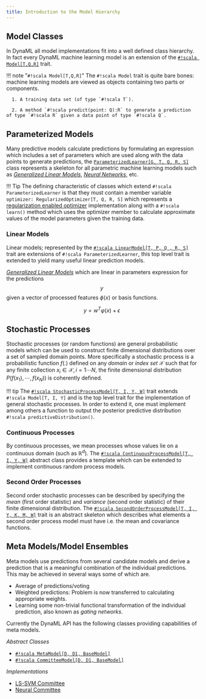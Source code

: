 ```yaml
---
title: Introduction to the Model Hierarchy
---
```



## Model Classes

In DynaML all model implementations fit into a well defined class hierarchy. In fact every DynaML machine learning model is an extension of the [`#!scala Model[T,Q,R]`](https://transcendent-ai-labs.github.io/api_docs/DynaML/recent/dynaml-core/index.html#io.github.mandar2812.dynaml.models.Model) trait.

!!! note "`#!scala Model[T,Q,R]`"
    The `#!scala Model` trait is quite bare bones: machine learning models are viewed as objects containing two parts or components.

      1. A training data set (of type `#!scala T`).  

      2. A method `#!scala predict(point: Q):R` to generate a prediction of type `#!scala R` given a data point of type `#!scala Q`.


## Parameterized Models

Many predictive models calculate predictions by formulating an expression which includes a set of parameters which are used along with the data points to generate predictions, the [```ParameterizedLearner[G, T, Q, R, S]```](https://transcendent-ai-labs.github.io/api_docs/DynaML/recent/dynaml-core/index.html#io.github.mandar2812.dynaml.models.ParameterizedLearner) class represents a skeleton for all parametric machine learning models such as [_Generalized Linear Models_](core_glm.md), [_Neural Networks_](core_ann.md), etc.

!!! Tip
    The defining characteristic of classes which extend `#!scala ParameterizedLearner` is that they must contain a member variable ```optimizer: RegularizedOptimizer[T, Q, R, S]``` which represents a [regularization enabled optimizer](https://transcendent-ai-labs.github.io/api_docs/DynaML/recent/dynaml-core/index.html#io.github.mandar2812.dynaml.optimization.RegularizedOptimizer) implementation along with a `#!scala learn()` method which uses the optimizer member to calculate approximate values of the model parameters given the training data.

### Linear Models

Linear models; represented by the [`#!scala LinearModel[T, P, Q , R, S]`](https://transcendent-ai-labs.github.io/api_docs/DynaML/recent/dynaml-core/index.html#io.github.mandar2812.dynaml.models.LinearModel) trait are extensions of `#!scala ParameterizedLearner`, this top level trait is extended to yield many useful linear prediction models.

[_Generalized Linear Models_](core_glm.md) which are linear in parameters expression for the predictions $$y$$ given a vector of processed features $\phi(x)$ or basis functions.

$$
	\begin{equation}
		y = w^T\varphi(x) + \epsilon
	\end{equation}
$$


## Stochastic Processes

Stochastic processes (or random functions) are general probabilistic models which can be used to construct finite dimensional distributions over a set of sampled domain points. More specifically a stochastic process is a probabilistic function $f(.)$ defined on any _domain_ or _index set_ $\mathcal{X}$ such that for any finite collection $x_i \in \mathcal{X}, i = 1 \cdots N$, the finite dimensional distribution $P(f(x_1), \cdots, f(x_N))$ is coherently defined.

!!! tip
    The [`#!scala StochasticProcessModel[T, I, Y, W]`](https://transcendent-ai-labs.github.io/api_docs/DynaML/recent/dynaml-core/index.html#io.github.mandar2812.dynaml.models.StochasticProcessModel) trait extends `#!scala Model[T, I, Y]` and is the top level trait for the implementation of general stochastic processes. In order to extend it, one must implement among others a function to output the posterior predictive distribution `#!scala predictiveDistribution()`.

### Continuous Processes

By continuous processes, we mean processes whose values lie on a continuous domain (such as $\mathbb{R}^d$). The [`#!scala ContinuousProcessModel[T, I, Y, W]`](https://transcendent-ai-labs.github.io/api_docs/DynaML/recent/dynaml-core/index.html#io.github.mandar2812.dynaml.models.ContinuousProcessModel) abstract class provides a template which can be extended to implement continuous random process models. 

### Second Order Processes

Second order stochastic processes can be described by specifying the _mean_ (first order statistic) and _variance_ (second order statistic) of their finite dimensional distribution. The [`#!scala SecondOrderProcessModel[T, I, Y, K, M, W]`](https://transcendent-ai-labs.github.io/api_docs/DynaML/recent/dynaml-core/index.html#io.github.mandar2812.dynaml.models.SecondOrderProcessModel) trait is an abstract skeleton which describes what elements a second order process model must have i.e. the mean and covariance functions.


## Meta Models/Model Ensembles

Meta models use predictions from several candidate models and derive a prediction that is a meaningful combination of the individual predictions. This may be achieved in several ways some of which are.

* Average of predictions/voting
* Weighted predictions: Problem is now transferred to calculating appropriate weights.
* Learning some non-trivial functional transformation of the individual prediction, also known as _gating networks_.  

Currently the DynaML API has the following classes providing capabilities of meta models.

*Abstract Classes*

* [`#!scala MetaModel[D, D1, BaseModel]`](https://transcendent-ai-labs.github.io/api_docs/DynaML/recent/dynaml-core/index.html#io.github.mandar2812.dynaml.models.ensemble.MetaModel)
* [`#!scala CommitteeModel[D, D1, BaseModel]`](https://transcendent-ai-labs.github.io/api_docs/DynaML/recent/dynaml-core/index.html#io.github.mandar2812.dynaml.models.ensemble.CommitteeModel)

*Implementations*

* [LS-SVM Committee](https://transcendent-ai-labs.github.io/api_docs/DynaML/recent/dynaml-core/index.html#io.github.mandar2812.dynaml.models.svm.LSSVMCommittee)
* [Neural Committee](https://transcendent-ai-labs.github.io/api_docs/DynaML/recent/dynaml-core/index.html#io.github.mandar2812.dynaml.models.neuralnets.CommitteeNetwork)
